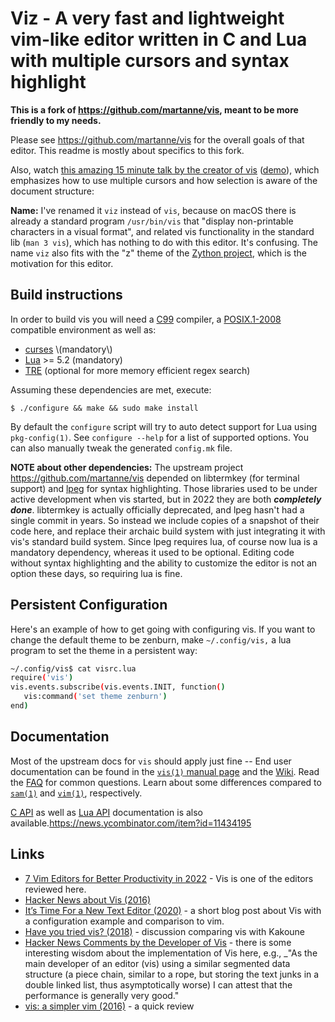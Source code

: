 # Viz \- A very fast and lightweight vim\-like editor written in C and Lua with multiple cursors and syntax highlight

**This is a fork of https://github.com/martanne/vis, meant to be more friendly to my needs.**

Please see https://github.com/martanne/vis for the overall goals of that editor.  This readme is mostly about specifics to this fork.

Also, watch [this amazing 15 minute talk by the creator of vis](https://youtu.be/y41MyOrPt8Q) ([demo](https://asciinema.org/a/PxFKNGvklhbP5sxjEXafIxY2Y)), which emphasizes how to use multiple cursors and how selection is aware of the document structure: 

**Name:** I've renamed it `viz` instead of `vis`, because on macOS there is already a standard program `/usr/bin/vis` that "display non\-printable characters in a visual format", and related vis functionality in the standard lib \(`man 3 vis`\), which has nothing to do with this editor.  It's confusing. The name  `viz` also fits with the "z" theme of the [Zython project](https://zython.org/), which is the motivation for this editor.

## Build instructions

In order to build vis you will need a
[C99](http://www.open-std.org/jtc1/sc22/wg14/www/docs/n1256.pdf)
compiler, a [POSIX.1\-2008](http://pubs.opengroup.org/onlinepubs/9699919799/)
compatible environment as well as:

- [curses](https://en.wikipedia.org/wiki/Curses_(programming_library)) \(mandatory\)
- [Lua](http://www.lua.org/) &gt;= 5.2 \(mandatory\)
- [TRE](http://laurikari.net/tre/) \(optional for more memory efficient regex search\)

Assuming these dependencies are met, execute:

    $ ./configure && make && sudo make install

By default the `configure` script will try to auto detect support for
Lua using `pkg-config(1)`. See `configure --help` for a list of supported
options. You can also manually tweak the generated `config.mk` file.

**NOTE about other dependencies:** The upstream project https://github.com/martanne/vis depended on libtermkey \(for terminal support\) and [lpeg](http://www.inf.puc-rio.br/~roberto/lpeg/) for syntax highlighting.  Those libraries used to be under active development when vis started, but in 2022 they are both _**completely done**_.  libtermkey is actually officially deprecated, and lpeg hasn't had a single commit in years.  So instead we include copies of a snapshot of their code here, and replace their archaic build system with just integrating it with vis's standard build system.   Since lpeg requires lua, of course now lua is a mandatory dependency, whereas it used to be optional.    Editing code without syntax highlighting and the ability to customize the editor is not an option these days, so requiring lua is fine.

## Persistent Configuration

Here's an example of how to get going with configuring vis.  If you want to change the default theme to be zenburn, make `~/.config/vis,` a lua program to set the theme in a persistent way:

```sh
~/.config/vis$ cat visrc.lua 
require('vis')
vis.events.subscribe(vis.events.INIT, function()
   vis:command('set theme zenburn')
end)
```

## Documentation

Most of the upstream docs for `vis` should apply just fine \-\- End user documentation can be found in the
[`vis(1)` manual page](http://martanne.github.io/vis/man/vis.1.html)
and the [Wiki](https://github.com/martanne/vis/wiki). Read the
[FAQ](https://github.com/martanne/vis/wiki/FAQ) for common questions.
Learn about some differences compared to
[`sam(1)`](https://github.com/martanne/vis/wiki/Differences-from-Sam) and
[`vim(1)`](https://github.com/martanne/vis/wiki/Differences-from-Vi(m)),
respectively.

[C API](https://vis.readthedocs.io/) as well as [Lua API](http://martanne.github.io/vis/doc/)
documentation is also available.https://news.ycombinator.com/item?id=11434195
## Links

- [7 Vim Editors for Better Productivity in 2022](https://geekflare.com/best-vim-editors/) - Vis is one of the editors reviewed here.
- [Hacker News about Vis (2016)](https://news.ycombinator.com/item?id=11434195)
- [It’s Time For a New Text Editor (2020)](https://distro.tube/guest-articles/its-time-for-new-text-editor.html) - a short blog post about Vis with a configuration example and comparison to vim.
- [Have you tried vis? (2018)](https://discuss.kakoune.com/t/have-you-tried-vis/123/2) - discussion comparing vis with Kakoune
- [Hacker News Comments by the Developer of Vis](https://news.ycombinator.com/threads?id=martanne) - there is some interesting wisdom about the implementation of Vis here, e.g., _"As the main developer of an editor (vis) using a similar segmented data structure (a piece chain, similar to a rope, but storing the text junks in a double linked list, thus asymptotically worse) I can attest that the performance is generally very good."
- [vis: a simpler vim (2016)](http://tuxdiary.com/2016/04/07/vis/) - a quick review
